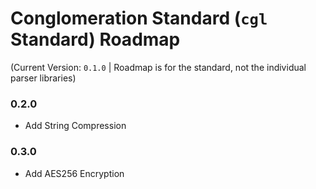 # Conglomeration Standard (`cgl` Standard) Roadmap
(Current Version: `0.1.0` | Roadmap is for the standard, not the individual parser libraries)
### 0.2.0
- Add String Compression

### 0.3.0
- Add AES256 Encryption
